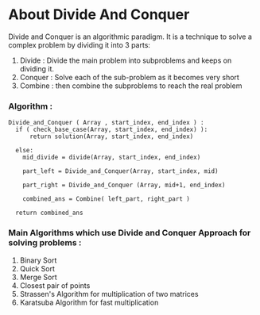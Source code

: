 # About Divide And Conquer
Divide and Conquer is an algorithmic paradigm. It is a technique to solve a complex problem by dividing it into 3 parts:
1. Divide : Divide the main problem into subproblems and keeps on dividing it.
2. Conquer : Solve each of the sub-problem as it becomes very short
3. Combine : then combine the subproblems to reach the real problem

### Algorithm :
    Divide_and_Conquer ( Array , start_index, end_index ) :
      if ( check_base_case(Array, start_index, end_index) ): 
          return solution(Array, start_index, end_index)
     
      else:
        mid_divide = divide(Array, start_index, end_index)
    
        part_left = Divide_and_Conquer(Array, start_index, mid)
    
        part_right = Divide_and_Conquer (Array, mid+1, end_index)
    
        combined_ans = Combine( left_part, right_part )
    
      return combined_ans



### Main Algorithms which use Divide and Conquer Approach for solving problems :

1. Binary Sort
2. Quick Sort
3. Merge Sort
4. Closest pair of points
5. Strassen's Algorithm for multiplication of two matrices
6. Karatsuba Algorithm for fast multiplication
